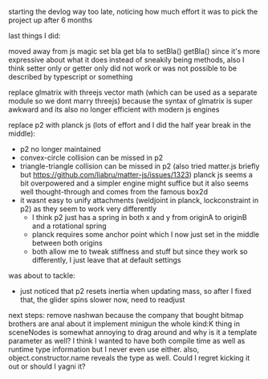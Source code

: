 
starting the devlog way too late, noticing how much effort it was to pick the project up after 6 months

last things I did:

moved away from js magic set bla get bla to setBla() getBla() since it's more expressive about what it does instead of sneakily being methods, also I think setter only or getter only did not work or was not possible to be described by typescript or something

replace glmatrix with threejs vector math (which can be used as a separate module so we dont marry threejs) because the syntax of glmatrix is super awkward and its also no longer efficient with modern js engines

replace p2 with planck js (lots of effort and I did the half year break in the middle):
- p2 no longer maintained
- convex-circle collision can be missed in p2
- triangle-triangle collision can be missed in p2
(also tried matter.js briefly but https://github.com/liabru/matter-js/issues/1323)
planck js seems a bit overpowered and a simpler engine might suffice but it also seems well thought-through and comes from the famous box2d
- it wasnt easy to unify attachments (weldjoint in planck, lockconstraint in p2) as they seem to work very differently
    - I think p2 just has a spring in both x and y from originA to originB and a rotational spring
    - planck requires some anchor point which I now just set in the middle between both origins
    - both allow me to tweak stiffness and stuff but since they work so differently, I just leave that at default settings

was about to tackle:
* just noticed that p2 resets inertia when updating mass, so after I fixed that, the glider spins slower now, need to readjust

next steps:
remove nashwan because the company that bought bitmap brothers are anal about it
implement minigun
the whole kind:K thing in sceneNodes is somewhat annoying to drag around and why is it a template parameter as well? I think I wanted to have both compile time as well as runtime type information but I never even use either. also, object.constructor.name reveals the type as well. Could I regret kicking it out or should I yagni it?